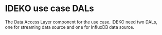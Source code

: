 # IDEKO use case DALs

The Data Access Layer component for the use case. IDEKO need two DALs, one for streaming data source and one for InfluxDB data source.